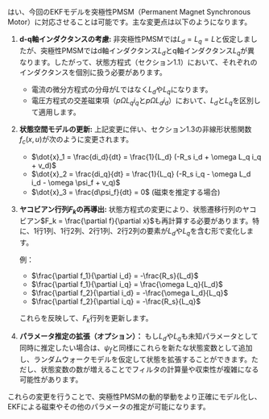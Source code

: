 はい、今回のEKFモデルを突極性PMSM（Permanent Magnet Synchronous Motor）に対応させることは可能です。主な変更点は以下のようになります。

1.  **d-q軸インダクタンスの考慮:**
    非突極性PMSMでは$L_d = L_q = L$と仮定しましたが、突極性PMSMではd軸インダクタンス$L_d$とq軸インダクタンス$L_q$が異なります。したがって、状態方程式（セクション1.1）において、それぞれのインダクタンスを個別に扱う必要があります。

    *   電流の微分方程式の分母が$L$ではなく$L_d$や$L_q$になります。
    *   電圧方程式の交差磁束項（$p\Omega L_q i_q$と$p\Omega L_d i_d$）において、$L_d$と$L_q$を区別して適用します。

2.  **状態空間モデルの更新:**
    上記変更に伴い、セクション1.3の非線形状態関数$f_c(x,u)$が次のように変更されます。

    *   $\dot{x}_1 = \frac{di_d}{dt} = \frac{1}{L_d} (-R_s i_d + \omega L_q i_q + v_d)$
    *   $\dot{x}_2 = \frac{di_q}{dt} = \frac{1}{L_q} (-R_s i_q - \omega L_d i_d - \omega \psi_f + v_q)$
    *   $\dot{x}_3 = \frac{d\psi_f}{dt} = 0$ (磁束を推定する場合)

3.  **ヤコビアン行列$F_k$の再導出:**
    状態方程式の変更により、状態遷移行列のヤコビアン$F_k = \frac{\partial f}{\partial x}$も再計算する必要があります。特に、1行1列、1行2列、2行1列、2行2列の要素が$L_d$や$L_q$を含む形で変化します。

    例：
    *   $\frac{\partial f_1}{\partial i_d} = -\frac{R_s}{L_d}$
    *   $\frac{\partial f_1}{\partial i_q} = \frac{\omega L_q}{L_d}$
    *   $\frac{\partial f_2}{\partial i_d} = -\frac{\omega L_d}{L_q}$
    *   $\frac{\partial f_2}{\partial i_q} = -\frac{R_s}{L_q}$

    これらを反映して、$F_k$行列を更新します。

4.  **パラメータ推定の拡張（オプション）：**
    もし$L_d$や$L_q$も未知パラメータとして同時に推定したい場合は、$\psi_f$と同様にこれらを新たな状態変数として追加し、ランダムウォークモデルを仮定して状態を拡張することができます。ただし、状態変数の数が増えることでフィルタの計算量や収束性が複雑になる可能性があります。

これらの変更を行うことで、突極性PMSMの動的挙動をより正確にモデル化し、EKFによる磁束やその他のパラメータの推定が可能になります。